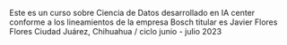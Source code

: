 Este es un curso sobre Ciencia de Datos desarrollado en IA center conforme a los lineamientos de la empresa Bosch 
titular es Javier Flores Flores
Ciudad Juárez, Chihuahua  / ciclo junio - julio 2023 
